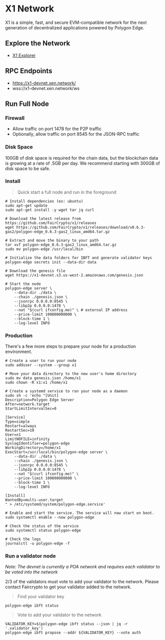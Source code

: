 # X1 Network

X1 is a simple, fast, and secure EVM-compatible network for the next generation of decentralized applications powered by Polygon Edge.

## Explore the Network

- [X1 Explorer](https://explorer.x1-devnet.xen.network/)

## RPC Endpoints

- https://x1-devnet.xen.network/
- wss://x1-devnet.xen.network/ws

## Run Full Node

### Firewall

- Allow traffic on port 1478 for the P2P traffic
- Optionally, allow traffic on port 8545 for the JSON-RPC traffic

### Disk Space

100GB of disk space is required for the chain data, but the blockchain data is growing at a rate of .5GB per day.
We recommend starting with 300GB of disk space to be safe.

### Install

> Quick start a full node and run in the foreground

```shell
# Install dependencies (ex: ubuntu)
sudo apt-get update
sudo apt-get install -y wget tar jq curl

# Download the latest release from https://github.com/FairCrypto/x1/releases
wget https://github.com/FairCrypto/x1/releases/download/v0.6.3-gas2/polygon-edge_0.6.3-gas2_linux_amd64.tar.gz

# Extract and move the binary to your path
tar xvf polygon-edge_0.6.3-gas2_linux_amd64.tar.gz
sudo mv polygon-edge /usr/local/bin

# Initialize the data folders for IBFT and generate validator keys
polygon-edge secrets init --data-dir data

# Download the genesis file
wget https://x1-devnet.s3.us-west-2.amazonaws.com/genesis.json

# Start the node
polygon-edge server \
    --data-dir ./data \
    --chain ./genesis.json \
    --jsonrpc 0.0.0.0:8545 \
    --libp2p 0.0.0.0:1478 \
    --nat "$(curl ifconfig.me)" \ # external IP address
    --price-limit 100000000000 \
    --block-time 1 \
    --log-level INFO
```

### Production

There's a few more steps to prepare your node for a production environment.

```shell
# Create a user to run your node
sudo adduser --system --group x1

# Move your data directory to the new user's home directory
sudo mv data genesis.json /home/x1
sudo chown -R x1:x1 /home/x1

# Create a systemd service to run your node as a daemon
sudo sh -c 'echo "[Unit]
Description=Polygon Edge Server
After=network.target
StartLimitIntervalSec=0

[Service]
Type=simple
Restart=always
RestartSec=10
User=x1
LimitNOFILE=infinity
SyslogIdentifier=polygon-edge
WorkingDirectory=/home/x1
ExecStart=/usr/local/bin/polygon-edge server \
    --data-dir ./data \
    --chain ./genesis.json \
    --jsonrpc 0.0.0.0:8545 \
    --libp2p 0.0.0.0:1478 \
    --nat "$(curl ifconfig.me)" \
    --price-limit 100000000000 \
    --block-time 1 \
    --log-level INFO

[Install]
WantedBy=multi-user.target
" > /etc/systemd/system/polygon-edge.service'

# Enable and start the service. The service will now start on boot.
sudo systemctl enable --now polygon-edge

# Check the status of the service
sudo systemctl status polygon-edge

# Check the logs
journalctl -u polygon-edge -f
```


### Run a validator node

*Note: The devnet is currently a POA network and requires each validator to be voted into the network*

2/3 of the validators must vote to add your validator to the network.
Please contact Faircrypto to get your validator added to the network.

> Find your validator key

```shell
polygon-edge ibft status
```

> Vote to add your validator to the network

```shell
VALIDATOR_KEY=$(polygon-edge ibft status --json | jq -r '.validator_key')
polygon-edge ibft propose --addr ${VALIDATOR_KEY} --vote auth
```

